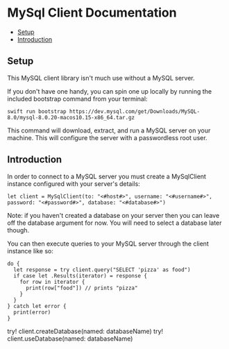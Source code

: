# MySql Client Documentation

- [Setup](#setup)
- [Introduction](#introduction)

## Setup

This MySQL client library isn't much use without a MySQL server.

If you don't have one handy, you can spin one up locally by running the included bootstrap command from your terminal:

````
swift run bootstrap https://dev.mysql.com/get/Downloads/MySQL-8.0/mysql-8.0.20-macos10.15-x86_64.tar.gz
````

This command will download, extract, and run a MySQL server on your machine. This will configure the server with a passwordless root
user.

## Introduction

In order to connect to a MySQL server you must create a MySqlClient instance configured with your server's details:

```
let client = MySqlClient(to: "<#host#>", username: "<#username#>", password: "<#password#>", database: "<#database#>")
```

Note: if you haven't created a database on your server then you can leave off the database argument for now. You will need to select a
database later though.

You can then execute queries to your MySQL server through the client instance like so:

```
do {
  let response = try client.query("SELECT 'pizza' as food")
  if case let .Results(iterator) = response {
    for row in iterator {
      print(row["food"]) // prints "pizza"
    }
  }
} catch let error {
  print(error)
}
```

try! client.createDatabase(named: databaseName)
try! client.useDatabase(named: databaseName)
```
